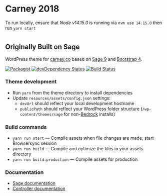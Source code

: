 # Carney 2018
To run locally, ensure that *Node v14.15.0* is running via `nvm use 14.15.0` then run `yarn start`

#
## Originally Built on Sage
WordPress theme for [carney.co](https://carney.co) based on [Sage 9](https://roots.io/sage/) and [Bootstrap 4](https://getbootstrap.com/docs/4.0/).


[![Packagist](https://img.shields.io/packagist/vpre/roots/sage.svg?style=flat-square)](https://packagist.org/packages/roots/sage)
[![devDependency Status](https://img.shields.io/david/dev/roots/sage.svg?style=flat-square)](https://david-dm.org/roots/sage#info=devDependencies)
[![Build Status](https://img.shields.io/travis/roots/sage.svg?style=flat-square)](https://travis-ci.org/roots/sage)

### Theme development

* Run `yarn` from the theme directory to install dependencies
* Update `resources/assets/config.json` settings:
  * `devUrl` should reflect your local development hostname
  * `publicPath` should reflect your WordPress folder structure (`/wp-content/themes/sage` for non-[Bedrock](https://roots.io/bedrock/) installs)

### Build commands

* `yarn run start` — Compile assets when file changes are made, start Browsersync session
* `yarn run build` — Compile and optimize the files in your assets directory
* `yarn run build:production` — Compile assets for production

### Documentation

* [Sage documentation](https://roots.io/sage/docs/)
* [Controller documentation](https://github.com/soberwp/controller#usage)